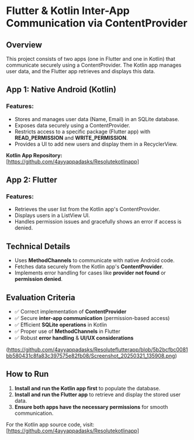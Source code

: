 # Flutter & Kotlin Inter-App Communication via ContentProvider

## Overview
This project consists of two apps (one in Flutter and one in Kotlin) that communicate securely using a ContentProvider. The Kotlin app manages user data, and the Flutter app retrieves and displays this data.

## App 1: Native Android (Kotlin)
### Features:
- Stores and manages user data (Name, Email) in an SQLite database.
- Exposes data securely using a ContentProvider.
- Restricts access to a specific package (Flutter app) with **READ_PERMISSION** and **WRITE_PERMISSION**.
- Provides a UI to add new users and display them in a RecyclerView.

**Kotlin App Repository:** [https://github.com/4ayyappadasks/Resolutekotlinapp]

## App 2: Flutter
### Features:
- Retrieves the user list from the Kotlin app's ContentProvider.
- Displays users in a ListView UI.
- Handles permission issues and gracefully shows an error if access is denied.

## Technical Details
- Uses **MethodChannels** to communicate with native Android code.
- Fetches data securely from the Kotlin app's **ContentProvider**.
- Implements error handling for cases like **provider not found** or **permission denied**.

## Evaluation Criteria
- ✅ Correct implementation of **ContentProvider**
- ✅ Secure **inter-app communication** (permission-based access)
- ✅ Efficient **SQLite operations** in Kotlin
- ✅ Proper use of **MethodChannels** in Flutter
- ✅ Robust **error handling** & **UI/UX considerations**

(https://github.com/4ayyappadasks/Resoluteflutterapp/blob/5b2bcfbc0081bb580431c8fa83c397575e82fb08/Screenshot_20250321_135908.png)

## How to Run
1. **Install and run the Kotlin app first** to populate the database.
2. **Install and run the Flutter app** to retrieve and display the stored user data.
3. **Ensure both apps have the necessary permissions** for smooth communication.

For the Kotlin app source code, visit: [https://github.com/4ayyappadasks/Resolutekotlinapp]

